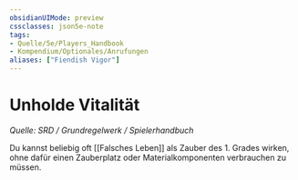 ```yaml
---
obsidianUIMode: preview
cssclasses: json5e-note
tags:
- Quelle/5e/Players_Handbook
- Kompendium/Optionales/Anrufungen
aliases: ["Fiendish Vigor"]
---
```

# Unholde Vitalität
*Quelle: SRD / Grundregelwerk / Spielerhandbuch*  

Du kannst beliebig oft [[Falsches Leben]] als Zauber des 1. Grades wirken, ohne dafür einen Zauberplatz oder Materialkomponenten verbrauchen zu müssen.  